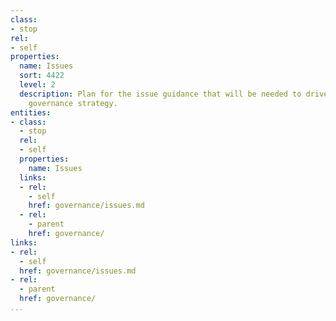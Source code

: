 ```yaml
---
class:
- stop
rel:
- self
properties:
  name: Issues
  sort: 4422
  level: 2
  description: Plan for the issue guidance that will be needed to drive a wider service
    governance strategy.
entities:
- class:
  - stop
  rel:
  - self
  properties:
    name: Issues
  links:
  - rel:
    - self
    href: governance/issues.md
  - rel:
    - parent
    href: governance/
links:
- rel:
  - self
  href: governance/issues.md
- rel:
  - parent
  href: governance/
...
```

